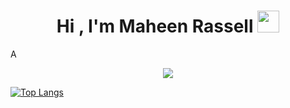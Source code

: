 <h1 align="center"><b>Hi , I'm Maheen Rassell </b><img src="https://media.giphy.com/media/hvRJCLFzcasrR4ia7z/giphy.gif" width="35"></h1>
<!--  -->A
<p align="center">
  <a href="https://github.com/DenverCoder1/readme-typing-svg"><img src="https://readme-typing-svg.herokuapp.com?font=Time+New+Roman&color=cyan&size=25&center=true&vCenter=true&width=600&height=100&lines=CS Student...; Full Stack Developer...;Researcher...;"></a>
</p>



[![Top Langs](https://github-readme-stats.vercel.app/api/top-langs/?username=mrassell)](https://github.com/anuraghazra/github-readme-stats)
